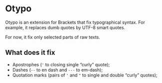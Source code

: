 # Otypo

Otypo is an extension for Brackets that fix typographical syntax. For example, it replaces dumb quotes by UTF-8 smart quotes.

For now, it fix only selected parts of raw texts.

## What does it fix

- Apostrophes (`'` to closing single “curly” quote);
- Dashes (`--` to en dash and `---` to em-dash);
- Quotation marks (pairs of `'` and `"` to single and double “curly” quotes);

